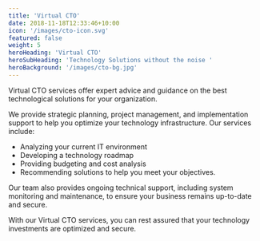 ```yaml
---
title: 'Virtual CTO'
date: 2018-11-18T12:33:46+10:00
icon: '/images/cto-icon.svg'
featured: false
weight: 5
heroHeading: 'Virtual CTO'
heroSubHeading: 'Technology Solutions without the noise '
heroBackground: '/images/cto-bg.jpg'
---
```


Virtual CTO services offer expert advice and guidance on the best technological solutions for your organization.

We provide strategic planning, project management, and implementation support to help you optimize your technology infrastructure. Our services include:

- Analyzing your current IT environment
- Developing a technology roadmap
- Providing budgeting and cost analysis
- Recommending solutions to help you meet your objectives.

Our team also provides ongoing technical support, including system monitoring and maintenance, to ensure your business remains up-to-date and secure.

With our Virtual CTO services, you can rest assured that your technology investments are optimized and secure.
